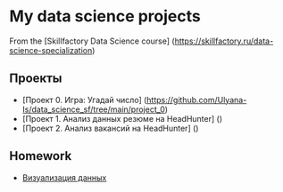 # My data science projects

From the [Skillfactory Data Science course] (https://skillfactory.ru/data-science-specialization) 

## Проекты
* [Проект 0. Игра: Угадай число] (https://github.com/Ulyana-Is/data_science_sf/tree/main/project_0)
* [Проект 1. Анализ данных резюме на HeadHunter] ()
* [Проект 2. Анализ вакансий на HeadHunter] ()

## Homework
* [Визуализация данных]()



